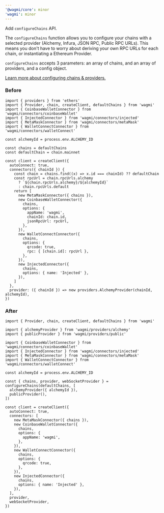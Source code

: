 ```yaml
---
'@wagmi/core': minor
'wagmi': minor
---
```


Add `configureChains` API.

The `configureChains` function allows you to configure your chains with a selected provider (Alchemy, Infura, JSON RPC, Public RPC URLs). This means you don't have to worry about deriving your own RPC URLs for each chain, or instantiating a Ethereum Provider.

`configureChains` accepts 3 parameters: an array of chains, and an array of providers, and a config object.

[Learn more about configuring chains & providers.](https://wagmi.sh/docs/providers/configuring-chains)

### Before

```tsx
import { providers } from 'ethers'
import { Provider, chain, createClient, defaultChains } from 'wagmi'
import { CoinbaseWalletConnector } from 'wagmi/connectors/coinbaseWallet'
import { InjectedConnector } from 'wagmi/connectors/injected'
import { MetaMaskConnector } from 'wagmi/connectors/metaMask'
import { WalletConnectConnector } from 'wagmi/connectors/walletConnect'

const alchemyId = process.env.ALCHEMY_ID

const chains = defaultChains
const defaultChain = chain.mainnet

const client = createClient({
  autoConnect: true,
  connectors({ chainId }) {
    const chain = chains.find((x) => x.id === chainId) ?? defaultChain
    const rpcUrl = chain.rpcUrls.alchemy
      ? `${chain.rpcUrls.alchemy}/${alchemyId}`
      : chain.rpcUrls.default
    return [
      new MetaMaskConnector({ chains }),
      new CoinbaseWalletConnector({
        chains,
        options: {
          appName: 'wagmi',
          chainId: chain.id,
          jsonRpcUrl: rpcUrl,
        },
      }),
      new WalletConnectConnector({
        chains,
        options: {
          qrcode: true,
          rpc: { [chain.id]: rpcUrl },
        },
      }),
      new InjectedConnector({
        chains,
        options: { name: 'Injected' },
      }),
    ]
  },
  provider: ({ chainId }) => new providers.AlchemyProvider(chainId, alchemyId),
})
```

### After

```tsx
import { Provider, chain, createClient, defaultChains } from 'wagmi'

import { alchemyProvider } from 'wagmi/providers/alchemy'
import { publicProvider } from 'wagmi/providers/public'

import { CoinbaseWalletConnector } from 'wagmi/connectors/coinbaseWallet'
import { InjectedConnector } from 'wagmi/connectors/injected'
import { MetaMaskConnector } from 'wagmi/connectors/metaMask'
import { WalletConnectConnector } from 'wagmi/connectors/walletConnect'

const alchemyId = process.env.ALCHEMY_ID

const { chains, provider, webSocketProvider } = configureChains(defaultChains, [
  alchemyProvider({ alchemyId }),
  publicProvider(),
])

const client = createClient({
  autoConnect: true,
  connectors: [
    new MetaMaskConnector({ chains }),
    new CoinbaseWalletConnector({
      chains,
      options: {
        appName: 'wagmi',
      },
    }),
    new WalletConnectConnector({
      chains,
      options: {
        qrcode: true,
      },
    }),
    new InjectedConnector({
      chains,
      options: { name: 'Injected' },
    }),
  ],
  provider,
  webSocketProvider,
})
```
